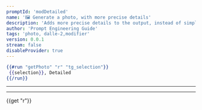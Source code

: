 ```yaml
---
promptId: 'modDetailed'
name: '🖼️ Generate a photo, with more precise details'
description: 'Adds more precise details to the output, instead of simple art, but can also make the art overwhelming/over the top in small details.'
author: 'Prompt Engineering Guide'
tags: 'photo, dalle-2,modifier'
version: 0.0.1
stream: false
disableProvider: true
---
```

```handlebars
{{#run "getPhoto" "r" "tg_selection"}}
 {{selection}}, Detailed
{{/run}}
```
***
***
{{get "r"}}
